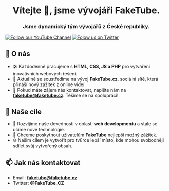 <h1 align="center">Vítejte 👋, jsme vývojáři FakeTube.</h1>
<h3 align="center">Jsme dynamický tým vývojářů z České republiky.</h3>

[![Follow our YouTube Channel](https://img.shields.io/youtube/channel/subscribers/UCxRJRX8GHAEDAiSkfTiQVtQ)](https://www.youtube.com/channel/UCxRJRX8GHAEDAiSkfTiQVtQ)
[![Folow us on Twitter](https://img.shields.io/twitter/follow/FakeTube_CZ)](https://twitter.com/intent/follow?screen_name=FakeTube_CZ)

## 🚀 O nás
- 🛠️ Každodenně pracujeme s **HTML, CSS, JS a PHP** pro vytváření inovativních webových řešení.
- 💼 Aktuálně se soustředíme na vývoj **FakeTube.cz**, sociální sítě, která přináší nový zážitek z online videí.
- 📨 Pokud máte zájem nás kontaktovat, napište nám na **faketube@faketube.cz**. Těšíme se na spolupráci!

## 🎯 Naše cíle
- 🌱 Rozvíjíme naše dovednosti v oblasti **web developmentu** a stále se učíme nové technologie.
- 🎯 Chceme poskytnout uživatelům **FakeTube** nejlepší možný zážitek.
- 🌐 Našim cílem je vytvořit pro tvůrce lepší místo, kde mohou svobodněji sdílet svůj vytvořený obsah.

## 📫 Jak nás kontaktovat
- Email: **faketube@faketube.cz**
- Twitter: **@FakeTube_CZ**
